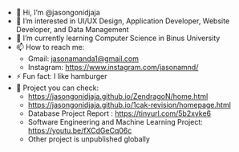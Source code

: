 - 👋 Hi, I’m @jasongonidjaja
- 👀 I’m interested in UI/UX Design, Application Developer, Website Developer, and Data Management
- 🌱 I’m currently learning Computer Science in Binus University
- 📫 How to reach me:
    - Gmail: jasonamanda1@gmail.com
    - Instagram: https://www.instagram.com/jasonamnd/
- ⚡ Fun fact: I like hamburger
- 🤩 Project you can check:
    - https://jasongonidjaja.github.io/ZendragoN/home.html
    - https://jasongonidjaja.github.io/1cak-revision/homepage.html
    - Database Project Report : https://tinyurl.com/5b2xyke6
    - Software Engineering and Machine Learning Project: https://youtu.be/fXCdGeCq06c
    - Other project is unpublished globally
<!---
jasongonidjaja/jasongonidjaja is a ✨ special ✨ repository because its `README.md` (this file) appears on your GitHub profile.
You can click the Preview link to take a look at your changes.
--->
